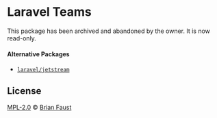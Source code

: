 # Laravel Teams

This package has been archived and abandoned by the owner. It is now read-only.

#### Alternative Packages

- [`laravel/jetstream`](https://github.com/laravel/jetstream)

## License

[MPL-2.0](LICENSE) © [Brian Faust](https://faust.codes/)
